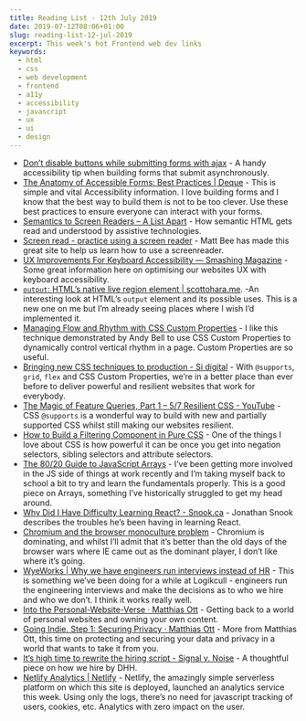```yaml
---
title: Reading List - 12th July 2019
date: 2019-07-12T08:06+01:00
slug: reading-list-12-jul-2019
excerpt: This week's hot Frontend web dev links
keywords:
  - html
  - css
  - web development
  - frontend
  - a11y
  - accessibility
  - javascript
  - ux
  - ui
  - design
---
```


* [Don’t disable buttons while submitting forms with ajax](https://gomakethings.com/dont-disable-buttons-while-submitting-forms-with-ajax/?mc_cid=15d5423794&mc_eid=44d5397581) - A handy accessibility tip when building forms that submit asynchronously.
* [The Anatomy of Accessible Forms: Best Practices | Deque](https://www.deque.com/blog/anatomy-of-accessible-forms-best-practices/) - This is simple and vital Accessibility information. I love building forms and I know that the best way to build them is not to be too clever. Use these best practices to ensure everyone can interact with your forms.
* [Semantics to Screen Readers – A List Apart](https://alistapart.com/article/semantics-to-screen-readers/) - How semantic HTML gets read and understood by assistive technologies.
* [Screen read - practice using a screen reader](https://screen-read.com/) - Matt Bee has made this great site to help us learn how to use a screenreader.
* [UX Improvements For Keyboard Accessibility — Smashing Magazine](https://www.smashingmagazine.com/2019/07/ux-improvements-keyboard-accessibility/) - Some great information here on optimising our websites UX with keyboard accessibility.
* [`output`: HTML’s native live region element | scottohara.me](https://www.scottohara.me/blog/2019/07/10/the-output-element.html). -An interesting look at HTML’s `output` element and its possible uses. This is a new one on me but I’m already seeing places where I wish I’d implemented it.
* [Managing Flow and Rhythm with CSS Custom Properties](https://24ways.org/2018/managing-flow-and-rhythm-with-css-custom-properties/) - I like this technique demonstrated by Andy Bell to use CSS Custom Properties to dynamically control vertical rhythm in a page. Custom Properties are so useful.
* [Bringing new CSS techniques to production - Si digital](https://sidigital.co/blog/bringing-new-css-techniques-to-production) - With `@supports`, `grid`, `flex` and CSS Custom Properties, we’re in a better place than ever before to deliver powerful and resilient websites that work for everybody.
* [The Magic of Feature Queries, Part 1 – 5/7 Resilient CSS - YouTube](https://www.youtube.com/watch?v=T8uxmUQZsck&feature=youtu.be&list=PLbSquHt1VCf1kpv9WRGMCA9_Nn4vCLZ9Y) - CSS `@supports` is a wonderful way to build with new and partially supported CSS whilst still making our websites resilient.
* [How to Build a Filtering Component in Pure CSS](https://webdesign.tutsplus.com/tutorials/how-to-build-a-filtering-component-in-pure-css--cms-33111) - One of the things I love about CSS is how powerful it can be once you get into negation selectors, sibling selectors and attribute selectors.
* [The 80/20 Guide to JavaScript Arrays](http://thecodebarbarian.com/the-80-20-guide-to-javascript-arrays.html) - I’ve been getting more involved in the JS side of things at work recently and I’m taking myself back to school a bit to try and learn the fundamentals properly.  This is a good piece on Arrays, something I’ve historically struggled to get my head around.
* [Why Did I Have Difficulty Learning React? - Snook.ca](https://snook.ca/archives/javascript/difficulty-with-react) - Jonathan Snook describes the troubles he’s been having in learning React.
* [Chromium and the browser monoculture problem](https://dev.to/kenbellows/chromium-and-the-browser-monoculture-problem-420n) - Chromium is dominating, and whilst I’ll admit that it’s better than the old days of the browser wars where IE came out as the dominant player, I don’t like where it’s going.
* [WyeWorks | Why we have engineers run interviews instead of HR](https://www.wyeworks.com/blog/2019/06/07/why-we-have-engineers-run-interviews-instead-of-hr/) - This is something we’ve been doing for a while at Logikcull - engineers run the engineering interviews and make the decisions as to who we hire and who we don’t. I think it works really well.
* [Into the Personal-Website-Verse · Matthias Ott](https://matthiasott.com/articles/into-the-personal-website-verse) - Getting back to a world of personal websites and owning your own content.
* [Going Indie. Step 1: Securing Privacy · Matthias Ott](https://matthiasott.com/articles/going-indie-securing-privacy) - More from Matthias Ott, this time on protecting and securing your data and privacy in a world that wants to take it from you.
* [It’s high time to rewrite the hiring script - Signal v. Noise](https://m.signalvnoise.com/its-high-time-to-rewrite-the-hiring-script/) - A thoughtful piece on how we hire by DHH.
* [Netlify Analytics | Netlify](https://www.netlify.com/products/analytics/) - Netlify, the amazingly simple serverless platform on which this site is deployed, launched an analytics service this week. Using only the logs, there’s no need for javascript tracking of users, cookies, etc. Analytics with zero impact on the user.
